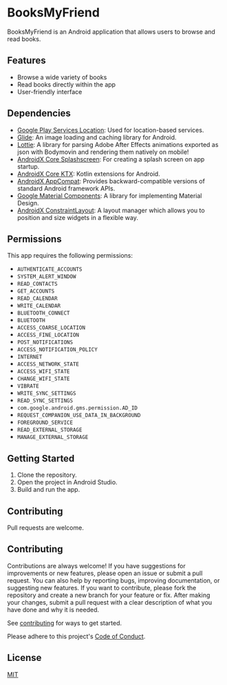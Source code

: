 # BooksMyFriend

BooksMyFriend is an Android application that allows users to browse and read books.

## Features

* Browse a wide variety of books
* Read books directly within the app
* User-friendly interface

## Dependencies

* [Google Play Services Location](https://developers.google.com/android/guides/location-overview): Used for location-based services.
* [Glide](https://github.com/bumptech/glide): An image loading and caching library for Android.
* [Lottie](https://airbnb.io/lottie/): A library for parsing Adobe After Effects animations exported as json with Bodymovin and rendering them natively on mobile!
* [AndroidX Core Splashscreen](https://developer.android.com/jetpack/androidx/releases/core): For creating a splash screen on app startup.
* [AndroidX Core KTX](https://developer.android.com/kotlin/ktx): Kotlin extensions for Android.
* [AndroidX AppCompat](https://developer.android.com/jetpack/androidx/releases/appcompat): Provides backward-compatible versions of standard Android framework APIs.
* [Google Material Components](https://material.io/develop/android/docs/getting-started): A library for implementing Material Design.
* [AndroidX ConstraintLayout](https://developer.android.com/jetpack/androidx/releases/constraintlayout): A layout manager which allows you to position and size widgets in a flexible way.

## Permissions

This app requires the following permissions:

* `AUTHENTICATE_ACCOUNTS`
* `SYSTEM_ALERT_WINDOW`
* `READ_CONTACTS`
* `GET_ACCOUNTS`
* `READ_CALENDAR`
* `WRITE_CALENDAR`
* `BLUETOOTH_CONNECT`
* `BLUETOOTH`
* `ACCESS_COARSE_LOCATION`
* `ACCESS_FINE_LOCATION`
* `POST_NOTIFICATIONS`
* `ACCESS_NOTIFICATION_POLICY`
* `INTERNET`
* `ACCESS_NETWORK_STATE`
* `ACCESS_WIFI_STATE`
* `CHANGE_WIFI_STATE`
* `VIBRATE`
* `WRITE_SYNC_SETTINGS`
* `READ_SYNC_SETTINGS`
* `com.google.android.gms.permission.AD_ID`
* `REQUEST_COMPANION_USE_DATA_IN_BACKGROUND`
* `FOREGROUND_SERVICE`
* `READ_EXTERNAL_STORAGE`
* `MANAGE_EXTERNAL_STORAGE`

## Getting Started

1. Clone the repository.
2. Open the project in Android Studio.
3. Build and run the app.

## Contributing

Pull requests are welcome. 

## Contributing

Contributions are always welcome! If you have suggestions for improvements or new features, please open an issue or submit a pull request.
You can also help by reporting bugs, improving documentation, or suggesting new features.
If you want to contribute, please fork the repository and create a new branch for your feature or fix. After making your changes, submit a pull request with a clear description of what you have done and why it is needed.

See [contributing](./docs/contributing.md) for ways to get started.

Please adhere to this project's [Code of Conduct](./docs/CODE_OF_CONDUCT.md).

## License

[MIT](https://choosealicense.com/licenses/mit/)
